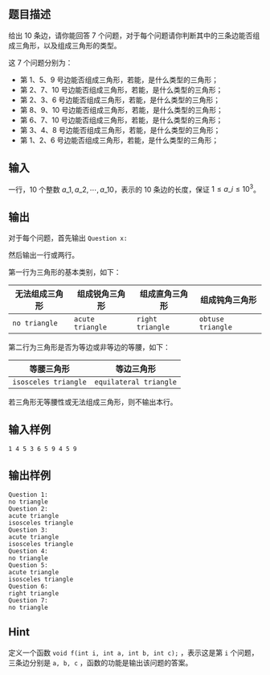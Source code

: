 ## 题目描述

给出 $10$ 条边，请你能回答 $7$ 个问题，对于每个问题请你判断其中的三条边能否组成三角形，以及组成三角形的类型。

这 $7$ 个问题分别为：

+ 第 $1$、$5$、$9$ 号边能否组成三角形，若能，是什么类型的三角形；
+ 第 $2$、$7$、$10$ 号边能否组成三角形，若能，是什么类型的三角形；
+ 第 $2$、$3$、$6$ 号边能否组成三角形，若能，是什么类型的三角形；
+ 第 $8$、$9$、$10$ 号边能否组成三角形，若能，是什么类型的三角形；
+ 第 $6$、$7$、$10$ 号边能否组成三角形，若能，是什么类型的三角形；
+ 第 $3$、$4$、$8$ 号边能否组成三角形，若能，是什么类型的三角形；
+ 第 $1$、$2$、$6$ 号边能否组成三角形，若能，是什么类型的三角形；

## 输入
一行，$10$ 个整数 $a\_1, a\_2, \cdots, a\_{10}$，表示的 $10$ 条边的长度，保证 $1\leq a\_i\leq 10^3$。

## 输出
对于每个问题，首先输出 `Question x:`

然后输出一行或两行。

第一行为三角形的基本类别，如下：

| 无法组成三角形 | 组成锐角三角形   | 组成直角三角形   | 组成钝角三角形    |
| -------------- | ---------------- | ---------------- | ----------------- |
| `no triangle`  | `acute triangle` | `right triangle` | `obtuse triangle` |

第二行为三角形是否为等边或非等边的等腰，如下：

| 等腰三角形           | 等边三角形             |
| -------------------- | ---------------------- |
| `isosceles triangle` | `equilateral triangle` |

若三角形无等腰性或无法组成三角形，则不输出本行。

## 输入样例
    1 4 5 3 6 5 9 4 5 9
## 输出样例
    Question 1:
    no triangle
    Question 2:
    acute triangle
    isosceles triangle
    Question 3:
    acute triangle
    isosceles triangle
    Question 4:
    no triangle
    Question 5:
    acute triangle
    isosceles triangle
    Question 6:
    right triangle
    Question 7:
    no triangle

## Hint

定义一个函数 `void f(int i, int a, int b, int c);` ，表示这是第 `i` 个问题，三条边分别是 `a, b, c` ，函数的功能是输出该问题的答案。
